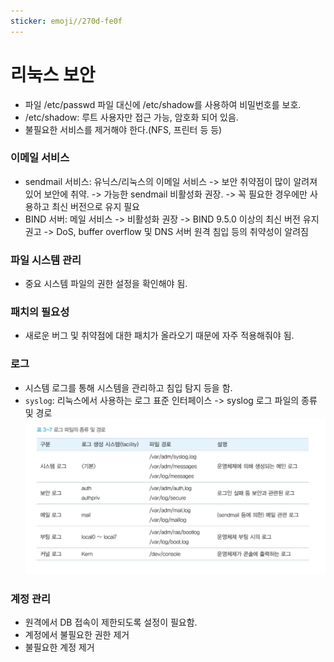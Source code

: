 ```yaml
---
sticker: emoji//270d-fe0f
---
```

# 리눅스 보안
- 파일 /etc/passwd 파일 대신에 /etc/shadow를 사용하여 비밀번호를 보호.
- /etc/shadow: 루트 사용자만 접근 가능, 암호화 되어 있음.
- 불필요한 서비스를 제거해야 한다.(NFS, 프린터 등 등)

### 이메일 서비스
- sendmail 서비스: 유닉스/리눅스의 이메일 서비스
	-> 보안 취약점이 많이 알려져 있어 보안에 취약.
	-> 가능한 sendmail 비활성화 권장.
	-> 꼭 필요한 경우에만 사용하고 최신 버전으로 유지 필요
- BIND 서버: 메일 서비스
	-> 비활성화 권장
	-> BIND 9.5.0 이상의 최신 버전 유지 권고
	-> DoS, buffer overflow 및 DNS 서버 원격 침입 등의 취약성이 알려짐

### 파일 시스템 관리
- 중요 시스템 파일의 권한 설정을 확인해야 됨.

### 패치의 필요성
- 새로운 버그 및 취약점에 대한 패치가 올라오기 때문에 자주 적용해줘야 됨.

### 로그
- 시스템 로그를 통해 시스템을 관리하고 침입 탐지 등을 함.
- `syslog`: 리눅스에서 사용하는 로그 표준 인터페이스
	-> syslog 로그 파일의 종류 및 경로 
	![Pasted image 20250123114331](image/Pasted%20image%2020250123114331.png)

### 계정 관리
- 원격에서 DB 접속이 제한되도록 설정이 필요함.
- 계정에서 불필요한 권한 제거
- 불필요한 계정 제거


